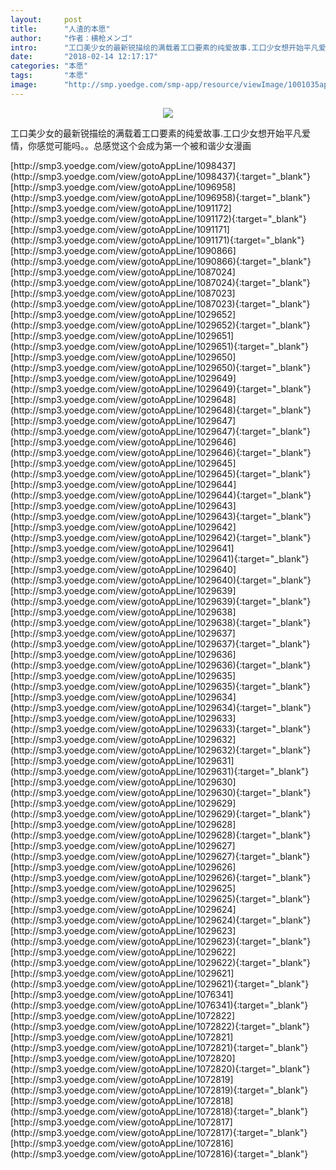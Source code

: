 ```yaml
---
layout:     post
title:      "人渣的本愿"
author:     "作者：横枪メンゴ"
intro:      "工口美少女的最新锐描绘的满载着工口要素的纯爱故事.工口少女想开始平凡爱情，你感觉可能吗。。总感觉这个会成为第一个被和谐少女漫画"
date:       "2018-02-14 12:17:17"
categories: "本愿"
tags:       "本愿"
image:      "http://smp.yoedge.com/smp-app/resource/viewImage/1001035appline.png"
---
```

<div style="text-align: center">
<p><img src="http://smp.yoedge.com/smp-app/resource/viewImage/1001035appline.png"/></p>
</div>
<p class="post-meta">
<span>工口美少女的最新锐描绘的满载着工口要素的纯爱故事.工口少女想开始平凡爱情，你感觉可能吗。。总感觉这个会成为第一个被和谐少女漫画</span>
</p>
[http://smp3.yoedge.com/view/gotoAppLine/1098437](http://smp3.yoedge.com/view/gotoAppLine/1098437){:target="_blank"}
[http://smp3.yoedge.com/view/gotoAppLine/1096958](http://smp3.yoedge.com/view/gotoAppLine/1096958){:target="_blank"}
[http://smp3.yoedge.com/view/gotoAppLine/1091172](http://smp3.yoedge.com/view/gotoAppLine/1091172){:target="_blank"}
[http://smp3.yoedge.com/view/gotoAppLine/1091171](http://smp3.yoedge.com/view/gotoAppLine/1091171){:target="_blank"}
[http://smp3.yoedge.com/view/gotoAppLine/1090866](http://smp3.yoedge.com/view/gotoAppLine/1090866){:target="_blank"}
[http://smp3.yoedge.com/view/gotoAppLine/1087024](http://smp3.yoedge.com/view/gotoAppLine/1087024){:target="_blank"}
[http://smp3.yoedge.com/view/gotoAppLine/1087023](http://smp3.yoedge.com/view/gotoAppLine/1087023){:target="_blank"}
[http://smp3.yoedge.com/view/gotoAppLine/1029652](http://smp3.yoedge.com/view/gotoAppLine/1029652){:target="_blank"}
[http://smp3.yoedge.com/view/gotoAppLine/1029651](http://smp3.yoedge.com/view/gotoAppLine/1029651){:target="_blank"}
[http://smp3.yoedge.com/view/gotoAppLine/1029650](http://smp3.yoedge.com/view/gotoAppLine/1029650){:target="_blank"}
[http://smp3.yoedge.com/view/gotoAppLine/1029649](http://smp3.yoedge.com/view/gotoAppLine/1029649){:target="_blank"}
[http://smp3.yoedge.com/view/gotoAppLine/1029648](http://smp3.yoedge.com/view/gotoAppLine/1029648){:target="_blank"}
[http://smp3.yoedge.com/view/gotoAppLine/1029647](http://smp3.yoedge.com/view/gotoAppLine/1029647){:target="_blank"}
[http://smp3.yoedge.com/view/gotoAppLine/1029646](http://smp3.yoedge.com/view/gotoAppLine/1029646){:target="_blank"}
[http://smp3.yoedge.com/view/gotoAppLine/1029645](http://smp3.yoedge.com/view/gotoAppLine/1029645){:target="_blank"}
[http://smp3.yoedge.com/view/gotoAppLine/1029644](http://smp3.yoedge.com/view/gotoAppLine/1029644){:target="_blank"}
[http://smp3.yoedge.com/view/gotoAppLine/1029643](http://smp3.yoedge.com/view/gotoAppLine/1029643){:target="_blank"}
[http://smp3.yoedge.com/view/gotoAppLine/1029642](http://smp3.yoedge.com/view/gotoAppLine/1029642){:target="_blank"}
[http://smp3.yoedge.com/view/gotoAppLine/1029641](http://smp3.yoedge.com/view/gotoAppLine/1029641){:target="_blank"}
[http://smp3.yoedge.com/view/gotoAppLine/1029640](http://smp3.yoedge.com/view/gotoAppLine/1029640){:target="_blank"}
[http://smp3.yoedge.com/view/gotoAppLine/1029639](http://smp3.yoedge.com/view/gotoAppLine/1029639){:target="_blank"}
[http://smp3.yoedge.com/view/gotoAppLine/1029638](http://smp3.yoedge.com/view/gotoAppLine/1029638){:target="_blank"}
[http://smp3.yoedge.com/view/gotoAppLine/1029637](http://smp3.yoedge.com/view/gotoAppLine/1029637){:target="_blank"}
[http://smp3.yoedge.com/view/gotoAppLine/1029636](http://smp3.yoedge.com/view/gotoAppLine/1029636){:target="_blank"}
[http://smp3.yoedge.com/view/gotoAppLine/1029635](http://smp3.yoedge.com/view/gotoAppLine/1029635){:target="_blank"}
[http://smp3.yoedge.com/view/gotoAppLine/1029634](http://smp3.yoedge.com/view/gotoAppLine/1029634){:target="_blank"}
[http://smp3.yoedge.com/view/gotoAppLine/1029633](http://smp3.yoedge.com/view/gotoAppLine/1029633){:target="_blank"}
[http://smp3.yoedge.com/view/gotoAppLine/1029632](http://smp3.yoedge.com/view/gotoAppLine/1029632){:target="_blank"}
[http://smp3.yoedge.com/view/gotoAppLine/1029631](http://smp3.yoedge.com/view/gotoAppLine/1029631){:target="_blank"}
[http://smp3.yoedge.com/view/gotoAppLine/1029630](http://smp3.yoedge.com/view/gotoAppLine/1029630){:target="_blank"}
[http://smp3.yoedge.com/view/gotoAppLine/1029629](http://smp3.yoedge.com/view/gotoAppLine/1029629){:target="_blank"}
[http://smp3.yoedge.com/view/gotoAppLine/1029628](http://smp3.yoedge.com/view/gotoAppLine/1029628){:target="_blank"}
[http://smp3.yoedge.com/view/gotoAppLine/1029627](http://smp3.yoedge.com/view/gotoAppLine/1029627){:target="_blank"}
[http://smp3.yoedge.com/view/gotoAppLine/1029626](http://smp3.yoedge.com/view/gotoAppLine/1029626){:target="_blank"}
[http://smp3.yoedge.com/view/gotoAppLine/1029625](http://smp3.yoedge.com/view/gotoAppLine/1029625){:target="_blank"}
[http://smp3.yoedge.com/view/gotoAppLine/1029624](http://smp3.yoedge.com/view/gotoAppLine/1029624){:target="_blank"}
[http://smp3.yoedge.com/view/gotoAppLine/1029623](http://smp3.yoedge.com/view/gotoAppLine/1029623){:target="_blank"}
[http://smp3.yoedge.com/view/gotoAppLine/1029622](http://smp3.yoedge.com/view/gotoAppLine/1029622){:target="_blank"}
[http://smp3.yoedge.com/view/gotoAppLine/1029621](http://smp3.yoedge.com/view/gotoAppLine/1029621){:target="_blank"}
[http://smp3.yoedge.com/view/gotoAppLine/1076341](http://smp3.yoedge.com/view/gotoAppLine/1076341){:target="_blank"}
[http://smp3.yoedge.com/view/gotoAppLine/1072822](http://smp3.yoedge.com/view/gotoAppLine/1072822){:target="_blank"}
[http://smp3.yoedge.com/view/gotoAppLine/1072821](http://smp3.yoedge.com/view/gotoAppLine/1072821){:target="_blank"}
[http://smp3.yoedge.com/view/gotoAppLine/1072820](http://smp3.yoedge.com/view/gotoAppLine/1072820){:target="_blank"}
[http://smp3.yoedge.com/view/gotoAppLine/1072819](http://smp3.yoedge.com/view/gotoAppLine/1072819){:target="_blank"}
[http://smp3.yoedge.com/view/gotoAppLine/1072818](http://smp3.yoedge.com/view/gotoAppLine/1072818){:target="_blank"}
[http://smp3.yoedge.com/view/gotoAppLine/1072817](http://smp3.yoedge.com/view/gotoAppLine/1072817){:target="_blank"}
[http://smp3.yoedge.com/view/gotoAppLine/1072816](http://smp3.yoedge.com/view/gotoAppLine/1072816){:target="_blank"}


